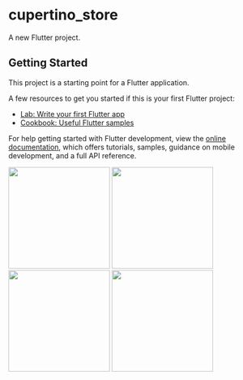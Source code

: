 # cupertino_store

A new Flutter project.

## Getting Started

This project is a starting point for a Flutter application.

A few resources to get you started if this is your first Flutter project:

- [Lab: Write your first Flutter app](https://docs.flutter.dev/get-started/codelab)
- [Cookbook: Useful Flutter samples](https://docs.flutter.dev/cookbook)

For help getting started with Flutter development, view the
[online documentation](https://docs.flutter.dev/), which offers tutorials,
samples, guidance on mobile development, and a full API reference.





<img src="https://user-images.githubusercontent.com/118456066/211497962-da2c7d55-9248-493e-aef7-800d43d14076.jpg" width="200px">          <img src="https://user-images.githubusercontent.com/118456066/211498006-0752c9f3-a36e-439a-b116-00225b82ef21.jpg" width="200px">          <img src="https://user-images.githubusercontent.com/118456066/211498021-2e3ba1a3-5337-4f00-bfcc-c62669bddbc3.jpg" width="200px">          <img src="https://user-images.githubusercontent.com/118456066/211498038-bca7342b-0283-4b80-a0e2-43b7457ab834.jpg" width="200px">
